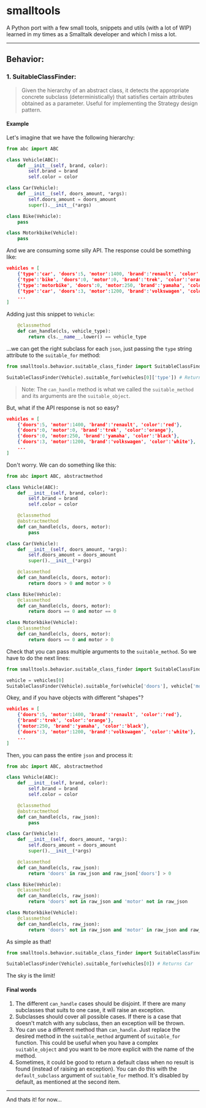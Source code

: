 # smalltools
A Python port with a few small tools, snippets and utils (with a lot of WIP) learned in my times as a Smalltalk developer and which I miss a lot.

---
## Behavior:

### 1. SuitableClassFinder:

> Given the hierarchy of an abstract class, it detects the appropriate concrete subclass (deterministically) that satisfies certain attributes obtained as a parameter. Useful for implementing the Strategy design pattern.

#### Example

Let's imagine that we have the following hierarchy:

```python
from abc import ABC

class Vehicle(ABC):
    def __init__(self, brand, color):
        self.brand = brand
        self.color = color

class Car(Vehicle):
    def __init__(self, doors_amount, *args):
        self.doors_amount = doors_amount
        super().__init__(*args)

class Bike(Vehicle):
    pass

class Motorkbike(Vehicle):
    pass
```

And we are consuming some silly API. The response could be something like:

```json
vehicles = [
    {'type':'car', 'doors':5, 'motor':1400, 'brand':'renault', 'color':'red'},
    {'type':'bike', 'doors':0, 'motor':0, 'brand':'trek', 'color':'orange'},
    {'type':'motorbike', 'doors':0, 'motor:250, 'brand':'yamaha', 'color':'black'},
    {'type':'car', 'doors':3, 'motor':1200, 'brand':'volkswagen', 'color':'white'},
    ...
]
```

Adding just this snippet to `Vehicle`:

```python
    @classmethod
    def can_handle(cls, vehicle_type):
        return cls.__name__.lower() == vehicle_type
```

...we can get the right subclass for each `json`, just passing the `type` string attribute to the `suitable_for` method:

```python
from smalltools.behavior.suitable_class_finder import SuitableClassFinder

SuitableClassFinder(Vehicle).suitable_for(vehicles[0]['type']) # Returns Car
```

> Note: The `can_handle` method is what we called the `suitable_method` and its arguments are the `suitable_object`.

But, what if the API response is not so easy?

```json
vehicles = [
    {'doors':5, 'motor':1400, 'brand':'renault', 'color':'red'},
    {'doors':0, 'motor':0, 'brand':'trek', 'color':'orange'},
    {'doors':0, 'motor:250, 'brand':'yamaha', 'color':'black'},
    {'doors':3, 'motor':1200, 'brand':'volkswagen', 'color':'white'},
    ...
]
```

Don't worry. We can do something like this:

```python
from abc import ABC, abstractmethod

class Vehicle(ABC):
    def __init__(self, brand, color):
        self.brand = brand
        self.color = color

    @classmethod
    @abstractmethod
    def can_handle(cls, doors, motor):
        pass

class Car(Vehicle):
    def __init__(self, doors_amount, *args):
        self.doors_amount = doors_amount
        super().__init__(*args)

    @classmethod
    def can_handle(cls, doors, motor):
        return doors > 0 and motor > 0

class Bike(Vehicle):
    @classmethod
    def can_handle(cls, doors, motor):
        return doors == 0 and motor == 0

class Motorkbike(Vehicle):
    @classmethod
    def can_handle(cls, doors, motor):
        return doors == 0 and motor > 0
```

Check that you can pass multiple arguments to the `suitable_method`. So we have to do the next lines:

```python
from smalltools.behavior.suitable_class_finder import SuitableClassFinder

vehicle = vehicles[0]
SuitableClassFinder(Vehicle).suitable_for(vehicle['doors'], vehicle['motor']) # Returns Car
```

Okey, and if you have objects with different "shapes"?

```json
vehicles = [
    {'doors':5, 'motor':1400, 'brand':'renault', 'color':'red'},
    {'brand':'trek', 'color':'orange'},
    {'motor:250, 'brand':'yamaha', 'color':'black'},
    {'doors':3, 'motor':1200, 'brand':'volkswagen', 'color':'white'},
    ...
]
```

Then, you can pass the entire `json` and process it:

```python
from abc import ABC, abstractmethod

class Vehicle(ABC):
    def __init__(self, brand, color):
        self.brand = brand
        self.color = color

    @classmethod
    @abstractmethod
    def can_handle(cls, raw_json):
        pass

class Car(Vehicle):
    def __init__(self, doors_amount, *args):
        self.doors_amount = doors_amount
        super().__init__(*args)

    @classmethod
    def can_handle(cls, raw_json):
        return 'doors' in raw_json and raw_json['doors'] > 0

class Bike(Vehicle):
    @classmethod
    def can_handle(cls, raw_json):
        return 'doors' not in raw_json and 'motor' not in raw_json

class Motorkbike(Vehicle):
    @classmethod
    def can_handle(cls, raw_json):
        return 'doors' not in raw_json and 'motor' in raw_json and raw_json['motor'] > 0
```

As simple as that!

```python
from smalltools.behavior.suitable_class_finder import SuitableClassFinder

SuitableClassFinder(Vehicle).suitable_for(vehicles[0]) # Returns Car
```

The sky is the limit!

#### Final words

1. The different `can_handle` cases should be disjoint. If there are many subclasses that suits to one case, it will raise an exception.
2. Subclasses should cover all possible cases. If there is a case that doesn't match with any subclass, then an exception will be thrown.
3. You can use a different method than `can_handle`. Just replace the desired method in the `suitable_method` argument of `suitable_for` function. This could be useful when you have a complex `suitable_object` and you want to be more explicit with the name of the method.
4. Sometimes, it could be good to return a default class when no result is found (instead of raising an exception). You can do this with the `default_subclass` argument of `suitable_for` method. It's disabled by default, as mentioned at the second item.

---
And thats it! for now...